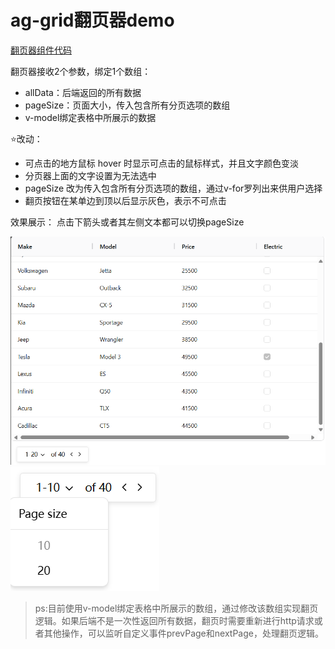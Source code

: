 # ag-grid翻页器demo

[翻页器组件代码](src/components/PagingTab.vue)

翻页器接收2个参数，绑定1个数组：

- allData：后端返回的所有数据
- pageSize：页面大小，传入包含所有分页选项的数组
- v-model绑定表格中所展示的数据

⭐改动：

- 可点击的地方鼠标 hover 时显示可点击的鼠标样式，并且文字颜色变淡
- 分页器上面的文字设置为无法选中
- pageSize 改为传入包含所有分页选项的数组，通过v-for罗列出来供用户选择
- 翻页按钮在某单边到顶以后显示灰色，表示不可点击

效果展示：
点击下箭头或者其左侧文本都可以切换pageSize

![翻页器效果](images/demonstration.png)
![翻页器效果_2](images/demonstration_2.png)

> ps:目前使用v-model绑定表格中所展示的数组，通过修改该数组实现翻页逻辑。如果后端不是一次性返回所有数据，翻页时需要重新进行http请求或者其他操作，可以监听自定义事件prevPage和nextPage，处理翻页逻辑。